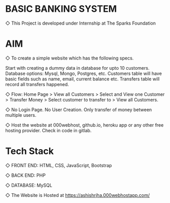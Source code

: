 # BASIC BANKING SYSTEM
  
◇ This Project is developed under Internship at The Sparks Foundation

# AIM
◇ To create a simple website which has the following specs.

Start with creating a dummy data in database for upto 10 customers. Database options: Mysql, Mongo, Postgres, etc.
Customers table will have basic fields such as name, email, current balance etc. Transfers table will record all transfers happened.

◇ Flow: Home Page > View all Customers > Select and View one Customer > Transfer Money > Select customer to transfer to > View all Customers.

◇ No Login Page. No User Creation. Only transfer of money between multiple users.

◇ Host the website at 000webhost, github.io, heroku app or any other free hosting provider. Check in code in gitlab.

# Tech Stack
◇ FRONT END: HTML, CSS, JavaScript, Bootstrap

◇ BACK END: PHP

◇ DATABASE: MySQL

◇ The Website is Hosted at https://ashishrjha.000webhostapp.com/
